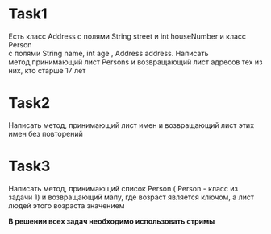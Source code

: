 
# Task1 
Есть класс Address  с полями  String street  и  int houseNumber  и класс Person  
с полями  String name, int age , Address address.
Написать метод,принимающий лист Persons и возвращающий лист  адресов тех из них, кто старше 17 лет    

  
# Task2  
Написать метод, принимающий лист имен и возвращающий лист этих имен без повторений  


# Task3   
Написать метод, принимающий список Person ( Person - класс из задачи 1) и возвращающий мапу, где возраст является ключом, а лист
людей этого возраста значением  

**В решении всех задач необходимо использовать стримы**








